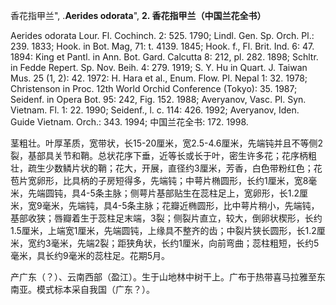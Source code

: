 香花指甲兰",
.**Aerides odorata**",
**2. 香花指甲兰（中国兰花全书）**

Aerides odorata Lour. Fl. Cochinch. 2: 525. 1790; Lindl. Gen. Sp. Orch. Pl.: 239. 1833; Hook. in Bot. Mag, 71: t. 4139. 1845; Hook. f., Fl. Brit. Ind. 6: 47. 1894: King et Pantl. in Ann. Bot. Gard. Calcutta 8: 212, pl. 282. 1898; Schltr. in Fedde Repert. Sp. Nov. Beih. 4: 279. 1919; S. Y. Hu in Quart. J. Taiwan Mus. 25 (1, 2): 42. 1972: H. Hara et al., Enum. Flow. Pl. Nepal 1: 32. 1978; Christenson in Proc. 12th World Orchid Conference (Tokyo): 35. 1987; Seidenf. in Opera Bot. 95: 242, Fig. 152. 1988; Averyanov, Vasc. Pl. Syn. Vietnam. Fl. 1: 22. 1990; Seidenf., l. c. 114: 426. 1992; Averyanov, Iden. Guide Vietnam. Orch.: 343. 1994; 中国兰花全书: 172. 1998.

茎粗壮。叶厚革质，宽带状，长15-20厘米，宽2.5-4.6厘米，先端钝并且不等侧2裂，基部具关节和鞘。总状花序下垂，近等长或长于叶，密生许多花；花序柄粗壮，疏生少数鳞片状的鞘；花大，开展，直径约3厘米，芳香，白色带粉红色；花苞片宽卵形，比具柄的子房短得多，先端钝；中萼片椭圆形，长约1厘米，宽8毫米，先端圆钝，具4-5条主脉；侧萼片基部贴生在蕊柱足上，宽卵形，长1.2厘米，宽9毫米，先端钝，具4-5条主脉；花瓣近椭圆形，比中萼片稍小，先端钝，基部收狭；唇瓣着生于蕊柱足末端，3裂；侧裂片直立，较大，倒卵状楔形，长约1.5厘米，上端宽1厘米，先端圆钝，上缘具不整齐的齿；中裂片狭长圆形，长1.2厘米，宽约3毫米，先端2裂；距狭角状，长约1厘米，向前弯曲；蕊柱粗短，长约5毫米，具长约9毫米的蕊柱足。花期5月。

产广东（？）、云南西部（盈江）。生于山地林中树干上。广布于热带喜马拉雅至东南亚。模式标本采自我国（广东？）。
